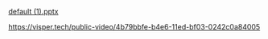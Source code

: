 
[default (1).pptx](https://github.com/alysavevele/6Sem/files/10740485/default.1.pptx)

https://visper.tech/public-video/4b79bbfe-b4e6-11ed-bf03-0242c0a84005
